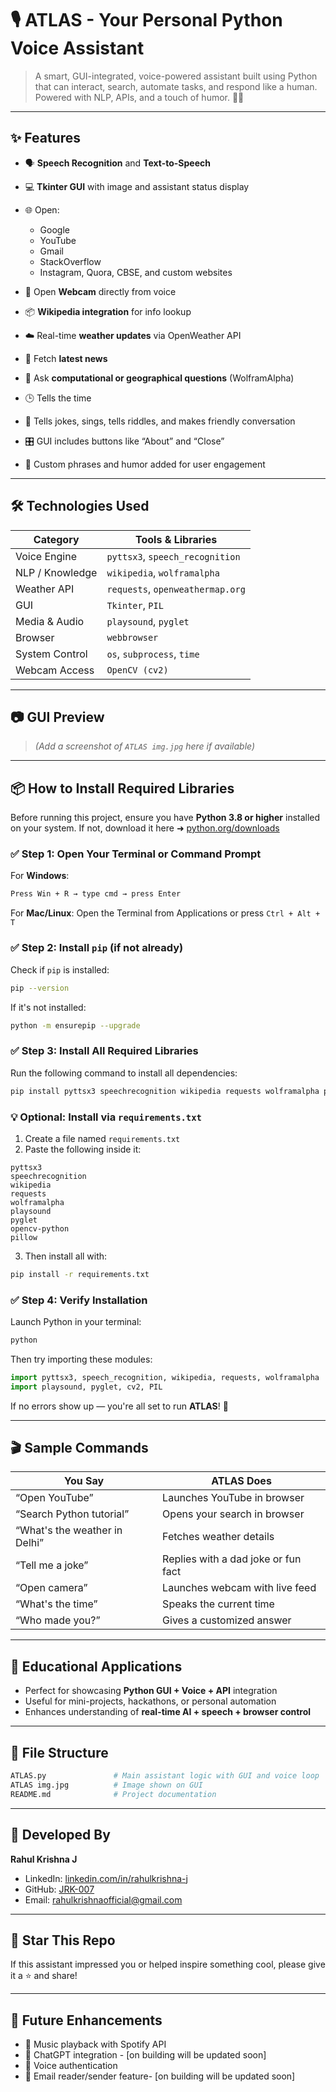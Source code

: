 # 🎙️ ATLAS - Your Personal Python Voice Assistant

> A smart, GUI-integrated, voice-powered assistant built using Python that can interact, search, automate tasks, and respond like a human. Powered with NLP, APIs, and a touch of humor. 🤖💬

---

## ✨ Features

* 🗣️ **Speech Recognition** and **Text-to-Speech**
* 💻 **Tkinter GUI** with image and assistant status display
* 🌐 Open:

  * Google
  * YouTube
  * Gmail
  * StackOverflow
  * Instagram, Quora, CBSE, and custom websites
* 📸 Open **Webcam** directly from voice
* 📦 **Wikipedia integration** for info lookup
* ☁️ Real-time **weather updates** via OpenWeather API
* 📰 Fetch **latest news**
* 🧠 Ask **computational or geographical questions** (WolframAlpha)
* 🕒 Tells the time
* 🎵 Tells jokes, sings, tells riddles, and makes friendly conversation
* 🎛️ GUI includes buttons like “About” and “Close”
* 💬 Custom phrases and humor added for user engagement

---

## 🛠️ Technologies Used

| Category        | Tools & Libraries                |
| --------------- | -------------------------------- |
| Voice Engine    | `pyttsx3`, `speech_recognition`  |
| NLP / Knowledge | `wikipedia`, `wolframalpha`      |
| Weather API     | `requests`, `openweathermap.org` |
| GUI             | `Tkinter`, `PIL`                 |
| Media & Audio   | `playsound`, `pyglet`            |
| Browser         | `webbrowser`                     |
| System Control  | `os`, `subprocess`, `time`       |
| Webcam Access   | `OpenCV (cv2)`                   |

---

## 📷 GUI Preview

> *(Add a screenshot of `ATLAS img.jpg` here if available)*

---

## 📦 How to Install Required Libraries

Before running this project, ensure you have **Python 3.8 or higher** installed on your system.
If not, download it here ➜ [python.org/downloads](https://www.python.org/downloads/)

### ✅ Step 1: Open Your Terminal or Command Prompt

For **Windows**:

```bash
Press Win + R → type cmd → press Enter
```

For **Mac/Linux**:
Open the Terminal from Applications or press `Ctrl + Alt + T`

### ✅ Step 2: Install `pip` (if not already)

Check if `pip` is installed:

```bash
pip --version
```

If it's not installed:

```bash
python -m ensurepip --upgrade
```

### ✅ Step 3: Install All Required Libraries

Run the following command to install all dependencies:

```bash
pip install pyttsx3 speechrecognition wikipedia requests wolframalpha playsound pyglet opencv-python pillow
```

### 💡 Optional: Install via `requirements.txt`

1. Create a file named `requirements.txt`
2. Paste the following inside it:

```
pyttsx3
speechrecognition
wikipedia
requests
wolframalpha
playsound
pyglet
opencv-python
pillow
```

3. Then install all with:

```bash
pip install -r requirements.txt
```

### ✅ Step 4: Verify Installation

Launch Python in your terminal:

```bash
python
```

Then try importing these modules:

```python
import pyttsx3, speech_recognition, wikipedia, requests, wolframalpha
import playsound, pyglet, cv2, PIL
```

If no errors show up — you're all set to run **ATLAS**! 🎉

---

## 🎬 Sample Commands

| You Say                       | ATLAS Does                          |
| ----------------------------- | ----------------------------------- |
| “Open YouTube”                | Launches YouTube in browser         |
| “Search Python tutorial”      | Opens your search in browser        |
| “What's the weather in Delhi” | Fetches weather details             |
| “Tell me a joke”              | Replies with a dad joke or fun fact |
| “Open camera”                 | Launches webcam with live feed      |
| “What's the time”             | Speaks the current time             |
| “Who made you?”               | Gives a customized answer           |

---

## 🧪 Educational Applications

* Perfect for showcasing **Python GUI + Voice + API** integration
* Useful for mini-projects, hackathons, or personal automation
* Enhances understanding of **real-time AI + speech + browser control**

---

## 📁 File Structure

```bash
ATLAS.py               # Main assistant logic with GUI and voice loop
ATLAS img.jpg          # Image shown on GUI
README.md              # Project documentation
```

---

## 👤 Developed By

**Rahul Krishna J**

* LinkedIn: [linkedin.com/in/rahulkrishna-j](https://linkedin.com/in/rahulkrishna-j)
* GitHub: [JRK-007](https://github.com/JRK-007)
* Email: [rahulkrishnaofficial@gmail.com](mailto:rahulkrishnaofficial@gmail.com)

---

## 🌟 Star This Repo

If this assistant impressed you or helped inspire something cool, please give it a ⭐ and share!

---

## 🔮 Future Enhancements

* 🎵 Music playback with Spotify API
* 💬 ChatGPT integration - [on building will be updated soon]
* 🔐 Voice authentication
* 📧 Email reader/sender feature- [on building will be updated soon]
